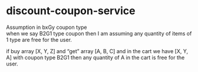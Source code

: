 # discount-coupon-service

Assumption in bxGy coupon type <br/>
when we say B2G1 type coupon then I am assuming
any quantity of items of 1 type are free for the user.

if buy array [X, Y, Z] and “get” array [A, B, C]
and in the cart we have [X, Y, A] with coupon type B2G1
then any quantity of A in the cart is free for the user.